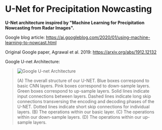 # U-Net for Precipitation Nowcasting

**U-Net architecture inspired by "Machine Learning for Precipitation Nowcasting from Radar Images".**

Google blog article: https://ai.googleblog.com/2020/01/using-machine-learning-to-nowcast.html

Original Google paper, Agrawal et al. 2019: https://arxiv.org/abs/1912.12132

Google U-net Architecture:
> ![Google U-net Architecture](https://1.bp.blogspot.com/-Mz4K8FlBjbE/Xh0CKBF8wOI/AAAAAAAAFMs/7r3_QnAhN9A0Ervr8plf7qVORnmFkh-qgCLcBGAsYHQ/s1600/image4.png)
> 
> (A) The overall structure of our U-NET. Blue boxes correspond to basic CNN layers. Pink boxes correspond to down-sample layers. Green boxes correspond to up-sample layers. Solid lines indicate input connections between layers. Dashed lines indicate long skip connections transversing the encoding and decoding phases of the U-NET. Dotted lines indicate short skip connections for individual layers. (B) The operations within our basic layer. (C) The operations within our down-sample layers. (D) The operations within our up-sample layers.
